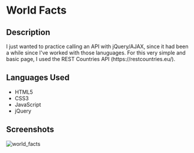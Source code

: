 <h1> World Facts </h1>
<h2> Description </h2>
<p> I just wanted to practice calling an API with jQuery/AJAX, since it had been a while since I've worked with those lanuguages. For this very simple and basic page, I used the REST Countries API (https://restcountries.eu/). </p>

<h2> Languages Used </h2>
<ul>
<li> HTML5 </li>
<li> CSS3 </li>
<li> JavaScript </li>
<li> jQuery </li>
</ul>

<h2> Screenshots </h2>
<img src="http://i.imgur.com/4targHX.png" alt= "world_facts" />


